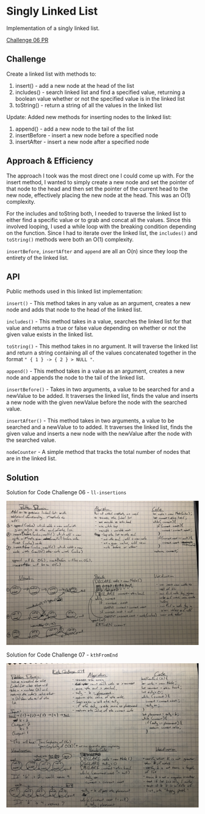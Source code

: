 # Singly Linked List

Implementation of a singly linked list.

[Challenge 06 PR](https://github.com/penjoe/data-structures-and-algorithms/pull/25)

## Challenge

Create a linked list with methods to:
1. insert() - add a new node at the head of the list
2. includes() - search linked list and find a specified value, returning a boolean value whether or not the specified value is in the linked list
3. toString() - return a string of all the values in the linked list

Update: 
Added new methods for inserting nodes to the linked list:
1. append() - add a new node to the tail of the list
2. insertBefore - insert a new node before a specified node
3. insertAfter - insert a new node after a specified node

## Approach & Efficiency

The approach I took was the most direct one I could come up with. For the insert method, I wanted to simply create a new node and set the pointer of that node to the head and then set the pointer of the current head to the new node, effectively placing the new node at the head. This was an O(1) complexity.

For the includes and toString both, I needed to traverse the linked list to either find a specific value or to grab and concat all the values. Since this involved looping, I used a while loop with the breaking condition depending on the function. Since I had to iterate over the linked list, the `includes()` and `toString()` methods were both an O(1) complexity.

`insertBefore`, `insertAfter` and `append` are all an O(n) since they loop the entirety of the linked list.

## API

Public methods used in this linked list implementation:

`insert()` - This method takes in any value as an argument, creates a new node and adds that node to the head of the linked list.

`includes()` - This method takes in a value, searches the linked list for that value and returns a true or false value depending on whether or not the given value exists in the linked list.

`toString()` - This method takes in no argument. It will traverse the linked list and return a string containing all of the values concatenated together in the format `" { 1 } -> { 2 } > NULL "`.

`append()` - This method takes in a value as an argument, creates a new node and appends the node to the tail of the linked list.

`insertBefore()` - Takes in two arguments, a value to be searched for and a newValue to be added. It traverses the linked list, finds the value and inserts a new node with the given newValue before the node with the searched value.

`insertAfter()` - This method takes in two arguments, a value to be searched and a newValue to to added. It traverses the linked list, finds the given value and inserts a new node with the newValue after the node with the searched value.

`nodeCounter` - A simple method that tracks the total number of nodes that are in the linked list.

## Solution

Solution for Code Challenge 06 - `ll-insertions`

![ll-insertions whiteboard](./assets/ll-insertions.jpg)

Solution for Code Challenge 07 - `kthFromEnd`

![kthFromEnd whiteboard](./assets/kthFromEnd.jpg)
